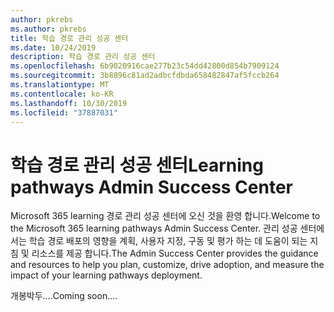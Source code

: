 ```yaml
---
author: pkrebs
ms.author: pkrebs
title: 학습 경로 관리 성공 센터
ms.date: 10/24/2019
description: 학습 경로 관리 성공 센터
ms.openlocfilehash: 6b9020916cae277b23c54dd42800d854b7909124
ms.sourcegitcommit: 3b8896c81ad2adbcfdbda658482847af5fccb264
ms.translationtype: MT
ms.contentlocale: ko-KR
ms.lasthandoff: 10/30/2019
ms.locfileid: "37887031"
---
```

# <a name="learning-pathways-admin-success-center"></a><span data-ttu-id="1c74c-103">학습 경로 관리 성공 센터</span><span class="sxs-lookup"><span data-stu-id="1c74c-103">Learning pathways Admin Success Center</span></span>

<span data-ttu-id="1c74c-104">Microsoft 365 learning 경로 관리 성공 센터에 오신 것을 환영 합니다.</span><span class="sxs-lookup"><span data-stu-id="1c74c-104">Welcome to the Microsoft 365 learning pathways Admin Success Center.</span></span> <span data-ttu-id="1c74c-105">관리 성공 센터에서는 학습 경로 배포의 영향을 계획, 사용자 지정, 구동 및 평가 하는 데 도움이 되는 지침 및 리소스를 제공 합니다.</span><span class="sxs-lookup"><span data-stu-id="1c74c-105">The Admin Success Center provides the guidance and resources to help you plan, customize, drive adoption, and measure the impact of your learning pathways deployment.</span></span>

<span data-ttu-id="1c74c-106">개봉박두....</span><span class="sxs-lookup"><span data-stu-id="1c74c-106">Coming soon....</span></span>

